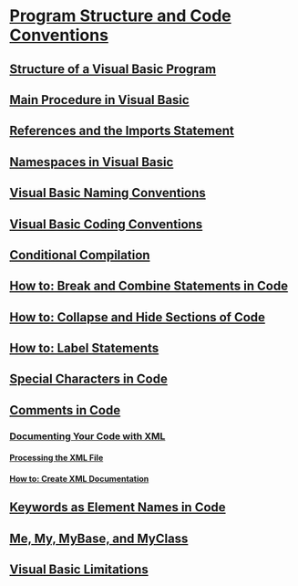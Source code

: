 # [Program Structure and Code Conventions](program-structure-and-code-conventions.md)
## [Structure of a Visual Basic Program](structure-of-a-visual-basic-program.md)
## [Main Procedure in Visual Basic](main-procedure.md)
## [References and the Imports Statement](references-and-the-imports-statement.md)
## [Namespaces in Visual Basic](namespaces.md)
## [Visual Basic Naming Conventions](naming-conventions.md)
## [Visual Basic Coding Conventions](coding-conventions.md)
## [Conditional Compilation](conditional-compilation.md)
## [How to: Break and Combine Statements in Code](how-to-break-and-combine-statements-in-code.md)
## [How to: Collapse and Hide Sections of Code](how-to-collapse-and-hide-sections-of-code.md)
## [How to: Label Statements](how-to-label-statements.md)
## [Special Characters in Code](special-characters-in-code.md)
## [Comments in Code](comments-in-code.md)
### [Documenting Your Code with XML](documenting-your-code-with-xml.md)
#### [Processing the XML File](processing-the-xml-file.md)
#### [How to: Create XML Documentation](how-to-create-xml-documentation.md)
## [Keywords as Element Names in Code](keywords-as-element-names-in-code.md)
## [Me, My, MyBase, and MyClass](me-my-mybase-and-myclass.md)
## [Visual Basic Limitations](limitations.md)

